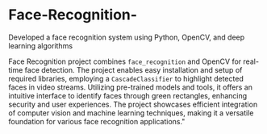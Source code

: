# Face-Recognition-

Developed a face recognition system using Python, OpenCV, and deep learning algorithms

Face Recognition project combines `face_recognition` and OpenCV for real-time face detection. The project enables easy installation and setup of required libraries, employing a `CascadeClassifier` to highlight detected faces in video streams. Utilizing pre-trained models and tools, it offers an intuitive interface to identify faces through green rectangles, enhancing security and user experiences. The project showcases efficient integration of computer vision and machine learning techniques, making it a versatile foundation for various face recognition applications."
